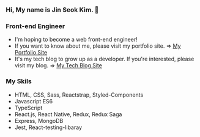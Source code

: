 ### Hi, My name is Jin Seok Kim. 👋

### Front-end Engineer
- I'm hoping to become a web front-end engineer!
- If you want to know about me, please visit my portfolio site. => [My Portfolio Site](https://k0502s.github.io/Kim-Jin-Seok-Portfolio)
- It's my tech blog to grow up as a developer. If you're interested, please visit my blog. => [My Tech Blog Site](https://k0502s.tistory.com)

### My Skils
- HTML, CSS, Sass, Reactstrap, Styled-Components
- Javascript ES6
- TypeScript
- React.js, React Native, Redux, Redux Saga
- Express, MongoDB
- Jest, React-testing-libaray



<!--
**k0502s/k0502s** is a ✨ _special_ ✨ repository because its `README.md` (this file) appears on your GitHub profile.

Here are some ideas to get you started:

- 🔭 I’m currently working on ...
- 🌱 I’m currently learning ...
- 👯 I’m looking to collaborate on ...
- 🤔 I’m looking for help with ...
- 💬 Ask me about ...
- 📫 How to reach me: ...
- 😄 Pronouns: ...
- ⚡ Fun fact: ...
-->
